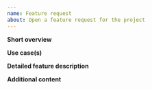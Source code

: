 ```yaml
---
name: Feature request
about: Open a feature request for the project
---
```



**Short overview**
<!-- Brief description of the feature -->


**Use case(s)**
<!-- One or more use cases of the feature -->


**Detailed feature description**
<!-- Detailed description of the feature -->


**Additional content**
<!-- Please provide any (mandatory) additional data for your desired feature if needed -->
